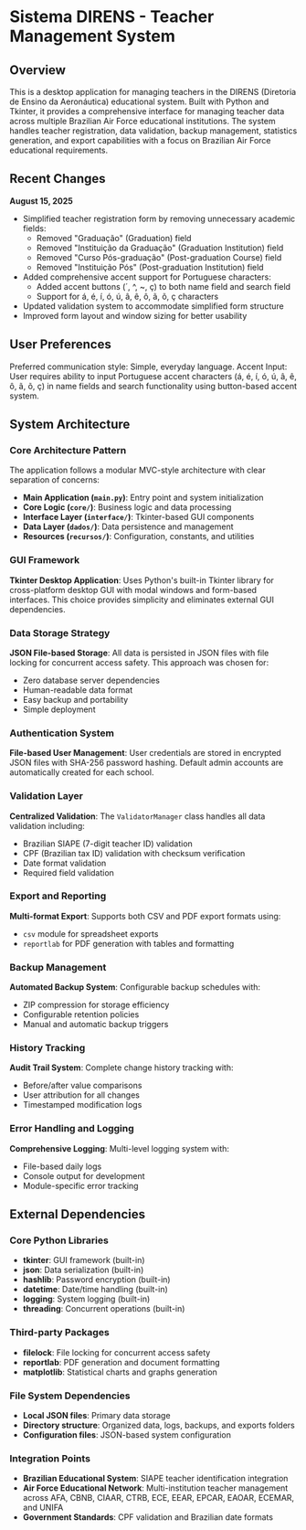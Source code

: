 # Sistema DIRENS - Teacher Management System

## Overview

This is a desktop application for managing teachers in the DIRENS (Diretoria de Ensino da Aeronáutica) educational system. Built with Python and Tkinter, it provides a comprehensive interface for managing teacher data across multiple Brazilian Air Force educational institutions. The system handles teacher registration, data validation, backup management, statistics generation, and export capabilities with a focus on Brazilian Air Force educational requirements.

## Recent Changes

**August 15, 2025**
- Simplified teacher registration form by removing unnecessary academic fields:
  - Removed "Graduação" (Graduation) field
  - Removed "Instituição da Graduação" (Graduation Institution) field  
  - Removed "Curso Pós-graduação" (Post-graduation Course) field
  - Removed "Instituição Pós" (Post-graduation Institution) field
- Added comprehensive accent support for Portuguese characters:
  - Added accent buttons (´, ^, ~, ç) to both name field and search field
  - Support for á, é, í, ó, ú, â, ê, ô, ã, õ, ç characters
- Updated validation system to accommodate simplified form structure
- Improved form layout and window sizing for better usability

## User Preferences

Preferred communication style: Simple, everyday language.
Accent Input: User requires ability to input Portuguese accent characters (á, é, í, ó, ú, â, ê, ô, ã, õ, ç) in name fields and search functionality using button-based accent system.

## System Architecture

### Core Architecture Pattern
The application follows a modular MVC-style architecture with clear separation of concerns:

- **Main Application (`main.py`)**: Entry point and system initialization
- **Core Logic (`core/`)**: Business logic and data processing
- **Interface Layer (`interface/`)**: Tkinter-based GUI components
- **Data Layer (`dados/`)**: Data persistence and management
- **Resources (`recursos/`)**: Configuration, constants, and utilities

### GUI Framework
**Tkinter Desktop Application**: Uses Python's built-in Tkinter library for cross-platform desktop GUI with modal windows and form-based interfaces. This choice provides simplicity and eliminates external GUI dependencies.

### Data Storage Strategy
**JSON File-based Storage**: All data is persisted in JSON files with file locking for concurrent access safety. This approach was chosen for:
- Zero database server dependencies
- Human-readable data format
- Easy backup and portability
- Simple deployment

### Authentication System
**File-based User Management**: User credentials are stored in encrypted JSON files with SHA-256 password hashing. Default admin accounts are automatically created for each school.

### Validation Layer
**Centralized Validation**: The `ValidatorManager` class handles all data validation including:
- Brazilian SIAPE (7-digit teacher ID) validation
- CPF (Brazilian tax ID) validation with checksum verification
- Date format validation
- Required field validation

### Export and Reporting
**Multi-format Export**: Supports both CSV and PDF export formats using:
- `csv` module for spreadsheet exports
- `reportlab` for PDF generation with tables and formatting

### Backup Management
**Automated Backup System**: Configurable backup schedules with:
- ZIP compression for storage efficiency
- Configurable retention policies
- Manual and automatic backup triggers

### History Tracking
**Audit Trail System**: Complete change history tracking with:
- Before/after value comparisons
- User attribution for all changes
- Timestamped modification logs

### Error Handling and Logging
**Comprehensive Logging**: Multi-level logging system with:
- File-based daily logs
- Console output for development
- Module-specific error tracking

## External Dependencies

### Core Python Libraries
- **tkinter**: GUI framework (built-in)
- **json**: Data serialization (built-in)
- **hashlib**: Password encryption (built-in)
- **datetime**: Date/time handling (built-in)
- **logging**: System logging (built-in)
- **threading**: Concurrent operations (built-in)

### Third-party Packages
- **filelock**: File locking for concurrent access safety
- **reportlab**: PDF generation and document formatting
- **matplotlib**: Statistical charts and graphs generation

### File System Dependencies
- **Local JSON files**: Primary data storage
- **Directory structure**: Organized data, logs, backups, and exports folders
- **Configuration files**: JSON-based system configuration

### Integration Points
- **Brazilian Educational System**: SIAPE teacher identification integration
- **Air Force Educational Network**: Multi-institution teacher management across AFA, CBNB, CIAAR, CTRB, ECE, EEAR, EPCAR, EAOAR, ECEMAR, and UNIFA
- **Government Standards**: CPF validation and Brazilian date formats